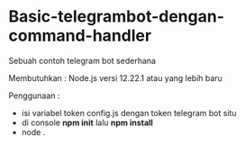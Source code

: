 # Basic-telegrambot-dengan-command-handler
Sebuah contoh telegram bot sederhana 

Membutuhkan :
Node.js versi 12.22.1 atau yang lebih baru


Penggunaan :
- isi variabel token config.js dengan token telegram bot situ
- di console **npm init** lalu **npm install**
- node .
